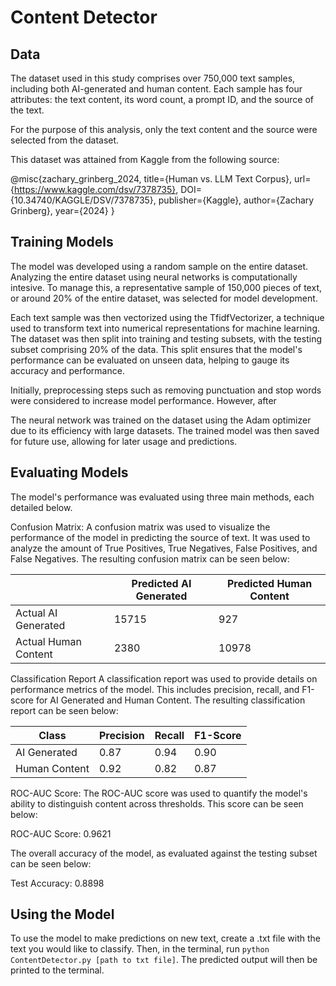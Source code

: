 # Content Detector

## Data
The dataset used in this study comprises over 750,000 text samples, including both AI-generated and human content. Each sample has four attributes: the text content, its word count, a prompt ID, and the source of the text. 

For the purpose of this analysis, only the text content and the source were selected from the dataset. 

This dataset was attained from Kaggle from the following source:

@misc{zachary_grinberg_2024,
	title={Human vs. LLM Text Corpus},
	url={https://www.kaggle.com/dsv/7378735},
	DOI={10.34740/KAGGLE/DSV/7378735},
	publisher={Kaggle},
	author={Zachary Grinberg},
	year={2024}
}

## Training Models
The model was developed using a random sample on the entire dataset. Analyzing the entire dataset using neural networks is computationally intesive. To manage this, a representative sample of 150,000 pieces of text, or around 20% of the entire dataset, was selected for model development. 

Each text sample was then vectorized using the TfidfVectorizer, a technique used to transform text into numerical representations for machine learning. The dataset was then split into training and testing subsets, with the testing subset comprising 20% of the data. This split ensures that the model's performance can be evaluated on unseen data, helping to gauge its accuracy and performance. 

Initially, preprocessing steps such as removing punctuation and stop words were considered to increase model performance. However, after 

The neural network was trained on the dataset using the Adam optimizer due to its efficiency with large datasets. The trained model was then saved for future use, allowing for later usage and predictions. 

## Evaluating Models
The model's performance was evaluated using three main methods, each detailed below. 

Confusion Matrix:
A confusion matrix was used to visualize the performance of the model in predicting the source of text. It was used to analyze the amount of True Positives, True Negatives, False Positives, and False Negatives. The resulting confusion matrix can be seen below:

|             | Predicted AI Generated | Predicted Human Content |
|-------------|------------------------|-------------------------|
| Actual AI Generated     | 15715                  | 927                     |
| Actual Human Content    | 2380                   | 10978                   |

Classification Report
A classification report was used to provide details on performance metrics of the model. This includes precision, recall, and F1-score for AI Generated and Human Content. The resulting classification report can be seen below:

| Class          | Precision | Recall | F1-Score |
|----------------|-----------|--------|----------|
| AI Generated   | 0.87      | 0.94   | 0.90     |
| Human Content  | 0.92      | 0.82   | 0.87     |

ROC-AUC Score:
The ROC-AUC score was used to quantify the model's ability to distinguish content across thresholds. This score can be seen below:

ROC-AUC Score: 0.9621

The overall accuracy of the model, as evaluated against the testing subset can be seen below:

Test Accuracy: 0.8898

## Using the Model
To use the model to make predictions on new text, create a .txt file with the text you would like to classify. Then, in the terminal, run `python ContentDetector.py [path to txt file]`. The predicted output will then be printed to the terminal. 
